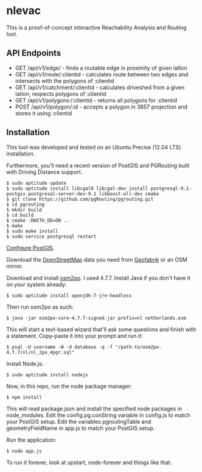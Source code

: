 nlevac
======

This is a proof-of-concept interactive Reachability Analysis and Routing tool.


API Endpoints
-------------

 * GET /api/v1/edge/ - finds a routable edge in proximity of given latlon
 * GET /api/v1/route/:clientid - calculates route between two edges and intersects with the polygons of :clientid
 * GET /api/v1/catchment/:clientid - calculates driveshed from a given latlon, respects polygons of :clientid
 * GET /api/v1/polygons:/:clientid - returns all polygons for :clientid
 * POST /api/v1/polygon/:id - accepts a polygon in 3857 projection and stores it using :clientid


Installation
------------

This tool was developed and tested on an Ubuntu Precise (12.04 LTS) installation.

Furthermore, you'll need a recent version of PostGIS and PGRouting built with Driving Distance support.

```
$ sudo aptitude update
$ sudo aptitude install libcgal8 libcgal-dev install postgresql-9.1-postgis postgresql-server-dev-9.1 libboost-all-dev cmake
$ git clone https://github.com/pgRouting/pgrouting.git
$ cd pgrouting
$ mkdir build
$ cd build
$ cmake -DWITH_DD=ON ..
$ make
$ sudo make install
$ sudo service postgresql restart
```

[Configure PostGIS](http://bit.ly/16o7wIY). 

Download the [OpenStreetMap](http://www.openstreetmap.org/) data you need from [Geofabrik](http://download.geofabrik.de/) or an OSM mirror.

Download and install [osm2po](http://osm2po.de/). I used 4.7.7.
Install Java if you don't have it on your system already:

```
$ sudo aptitude install openjdk-7-jre-headless
```

Then run osm2po as such:

```
$ java -jar osm2po-core-4.7.7-signed.jar prefix=nl netherlands.osm
```
This will start a text-based wizard that'll ask some questions and finish with a statement. Copy-paste it into your prompt and run it:

```
$ psql -U username -W -d database -q -f "/path-to/osm2po-4.7.7/nl/nl_2po_4pgr.sql"
```

Install Node.js:

```
$ sudo aptitude install nodejs
```

Now, in this repo, run the node package manager:
```
$ npm install
```

This will read package.json and install the specified node packages in node_modules.
Edit the config.pg.conString variable in config.js to match your PostGIS setup.
Edit the variables pgroutingTable and geometryFieldName in app.js to match your PostGIS setup.

Run the application:
```
$ node app.js
```

To run it forever, look at upstart, node-forever and things like that.
